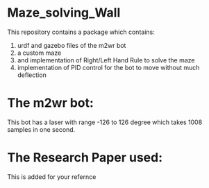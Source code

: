 # Maze_solving_Wall

This repository contains a package which contains:
1) urdf and gazebo files of the m2wr bot
2) a custom maze
3) and implementation of Right/Left Hand Rule to solve the maze
4) implementation of PID control for the bot to move without much deflection

# The m2wr bot:
This bot has a laser with range -126 to 126 degree
which takes 1008 samples in one second.

# The Research Paper used:
This is added for your refernce

